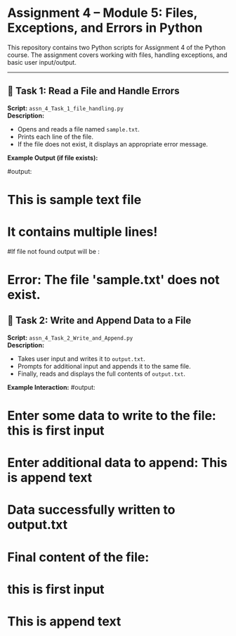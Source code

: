 # Assignment 4 – Module 5: Files, Exceptions, and Errors in Python

This repository contains two Python scripts for Assignment 4 of the Python course. The assignment covers working with files, handling exceptions, and basic user input/output.

---

## 📌 Task 1: Read a File and Handle Errors

**Script:** `assn_4_Task_1_file_handling.py`  
**Description:**  
- Opens and reads a file named `sample.txt`.
- Prints each line of the file.
- If the file does not exist, it displays an appropriate error message.

**Example Output (if file exists):**

#output:
# This is sample text file
# It contains multiple lines!

#If file not found output will be :
# Error: The file 'sample.txt' does not exist.


## 📌 Task 2: Write and Append Data to a File

**Script:** `assn_4_Task_2_Write_and_Append.py`  
**Description:**  
- Takes user input and writes it to `output.txt`.
- Prompts for additional input and appends it to the same file.
- Finally, reads and displays the full contents of `output.txt`.

**Example Interaction:**
#output:
# Enter some data to write to the file: this is first input
# Enter additional data to append: This is append text
# Data successfully written to output.txt
#
# Final content of the file:
# this is first input
# This is append text



